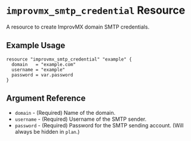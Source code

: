 # `improvmx_smtp_credential` Resource

A resource to create ImprovMX domain SMTP credentials.

## Example Usage

```hcl
resource "improvmx_smtp_credential" "example" {
  domain   = "example.com"
  username = "example"
  password = var.password
}
```

## Argument Reference

* `domain` - (Required) Name of the domain.
* `username` - (Required) Username of the SMTP sender.
* `password` - (Required) Password for the SMTP sending account. (Will always be hidden in `plan`.)
